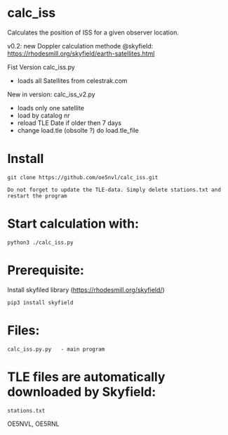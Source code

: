 # calc_iss
Calculates the position of ISS for a given observer location.

v0.2: new Doppler calculation methode @skyfield: https://rhodesmill.org/skyfield/earth-satellites.html

Fist Version calc_iss.py
* loads all Satellites from celestrak.com

New in version: calc_iss_v2.py
* loads only one satellite 
* load by catalog nr
* reload TLE Date if older then 7 days
* change load.tle (obsolte ?) do load.tle_file

# Install
```
git clone https://github.com/oe5nvl/calc_iss.git

Do not forget to update the TLE-data. Simply delete stations.txt and restart the program
```
# Start calculation with:
```
python3 ./calc_iss.py
```
# Prerequisite:

Install skyfiled library (https://rhodesmill.org/skyfield/)
```
pip3 install skyfield
```
# Files:
```
calc_iss.py.py   - main program
```

# TLE files are automatically downloaded by Skyfield:
```
stations.txt
```

OE5NVL, OE5RNL
